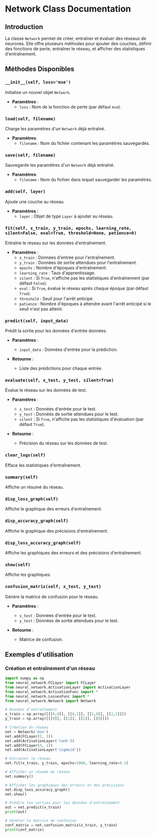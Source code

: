 # Network Class Documentation

## Introduction

La classe `Network` permet de créer, entraîner et évaluer des réseaux de neurones. Elle offre plusieurs méthodes pour ajouter des couches, définir des fonctions de perte, entraîner le réseau, et afficher des statistiques d'entraînement.

## Méthodes Disponibles

### `__init__(self, loss='mse')`

Initialise un nouvel objet `Network`.

- **Paramètres** :
  - `loss` : Nom de la fonction de perte (par défaut `mse`).

### `load(self, filename)`

Charge les paramètres d'un `Network` déjà entraîné.

- **Paramètres**:
  - `filename` : Nom du fichier contenant les paramètres sauvegardés.

### `save(self, filename)`

Sauvegarde les paramètres d'un `Network` déjà entraîné.

- **Paramètres**:
  - `filename` : Nom du fichier dans lequel sauvegarder les paramètres.

### `add(self, layer)`

Ajoute une couche au réseau.

- **Paramètres** :
  - `layer` : Objet de type `Layer` à ajouter au réseau.

### `fit(self, x_train, y_train, epochs, learning_rate, silent=False, eval=True, threshold=None, patience=0)`

Entraîne le réseau sur les données d'entraînement.

- **Paramètres** :
  - `x_train` : Données d'entrée pour l'entraînement.
  - `y_train` : Données de sortie attendues pour l'entraînement.
  - `epochs` : Nombre d'époques d'entraînement.
  - `learning_rate` : Taux d'apprentissage.
  - `silent` : Si `True`, n'affiche pas les statistiques d'entraînement (par défaut `False`).
  - `eval` : Si `True`, évalue le réseau après chaque époque (par défaut `True`).
  - `threshold` : Seuil pour l'arrêt anticipé.
  - `patience` : Nombre d'époques à attendre avant l'arrêt anticipé si le seuil n'est pas atteint.

### `predict(self, input_data)`

Prédit la sortie pour les données d'entrée données.

- **Paramètres** :
  - `input_data` : Données d'entrée pour la prédiction.

- **Retourne** :
  - Liste des prédictions pour chaque entrée.

### `evaluate(self, x_test, y_test, silent=True)`

Évalue le réseau sur les données de test.

- **Paramètres** :
  - `x_test` : Données d'entrée pour le test.
  - `y_test` : Données de sortie attendues pour le test.
  - `silent` : Si `True`, n'affiche pas les statistiques d'évaluation (par défaut `True`).

- **Retourne** :
  - Précision du réseau sur les données de test.

### `clear_logs(self)`

Efface les statistiques d'entraînement.

### `summary(self)`

Affiche un résumé du réseau.

### `disp_loss_graph(self)`

Affiche le graphique des erreurs d'entraînement.

### `disp_accuracy_graph(self)`

Affiche le graphique des précisions d'entraînement.

### `disp_loss_accuracy_graph(self)`

Affiche les graphiques des erreurs et des précisions d'entraînement.

### `show(self)`

Affiche les graphiques.

### `confusion_matrix(self, x_test, y_test)`

Génère la matrice de confusion pour le réseau.

- **Paramètres** :
  - `x_test` : Données d'entrée pour le test.
  - `y_test` : Données de sortie attendues pour le test.

- **Retourne** :
  - Matrice de confusion.

## Exemples d'utilisation

### Création et entraînement d'un réseau

```python
import numpy as np
from neural_network.FCLayer import FCLayer
from neural_network.ActivationLayer import ActivationLayer
from neural_network.ActivationFunc import *
from neural_network.LossesFunc import *
from neural_network.Network import Network

# Données d'entraînement
x_train = np.array([[[0,0]], [[0,1]], [[1,0]], [[1,1]]])
y_train = np.array([[[0]], [[1]], [[1]], [[0]]])

# Création du réseau
net = Network('mse')
net.add(FCLayer(2, 3))
net.add(ActivationLayer('tanh'))
net.add(FCLayer(3, 1))
net.add(ActivationLayer('sigmoid'))

# Entraîner le réseau
net.fit(x_train, y_train, epochs=2000, learning_rate=0.1)

# Afficher un résumé du réseau
net.summary()

# Afficher les graphiques des erreurs et des précisions
net.disp_loss_accuracy_graph()
net.show()

# Prédire les sorties pour les données d'entraînement
out = net.predict(x_train)
print(out)

# Générer la matrice de confusion
conf_matrix = net.confusion_matrix(x_train, y_train)
print(conf_matrix)